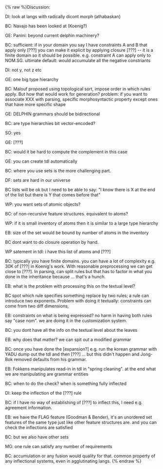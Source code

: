 {% raw %}Discussion:

DI: look at langs with radically dicont morph (athabaskan)

BC: Navajo has been looked at (Koenig?)

GE: Panini: beyond current delphin machinery?

BC: sufficient: if in your domain you say I have constraints A and B
that apply only \[???\] you can make it explicit by applying closure
\[???\] -- it is a finite domain so it should be possible. e.g.
constraint A can apply only to NOM.SG. ultimate default: would
accumulate all the negative constriants

DI: not y, not z etc

GE: one big type hierarchy

BC: Malouf proposed using topological sort, impose order in which rules
apply. But how that would work for generation? problem: if you want to
associate XXX with parsing, specific morphosyntactic property except
ones that have more specific shape

GE: DELPHIN grammars should be bidirectional

BC: are type hierarchies bit vector-encoded?

SO: yes

GE: \[???\]

BC: would it be hard to compute the complement in this case

GE: you can create tdl automatically

BC: where you use sets is the more challenging part.

DF: sets are hard in our universe

BC lists will be ok but I need to be able to say: "I know there is X at
the end of the list but there is Y that comes before that"

WP: you want sets of atomic objects?

BC: of non-recursive feature structures. equivalent to atoms?

WP: if it is small inventory of atoms then it is similar to a large type
hierarchy

EB: size of the set would be bound by number of atoms in the inventory

BC dont want to do closure operation by hand.

WP satement in tdl: i have this list of atoms and \[???\]

BC: typically you have finite domains. you can have a lot of complexity
e.g. 30K of \[???\] in Koenig's work. With reasonable preprocessing we
can get close to \[???\]. In parsing, can split rules but that has to
factor in what you done in the inheritance because ... that's a hunch.

EB: what is the problem with processing this on the textual level?

BC spot which rule specifies something replace by two rules; a rule can
introduce two exponents. Problem with doing it textually: constraints
can come from two diff dimensions,

EB: constraints on what is being expressed? no harm in having both rules
say "case nom". we are doing it in the customization system.

BC: you dont have all the info on the textual level about the leaves

EB: why does that matter? we can spit out a modified grammar

BC: once you have done the \[expansion?\] e.g. run the korean grammar
with YADU dump out the tdl and then \[???\] ... but this didn't happen
and Jong-Bok removed defaults from his grammar.

EB: Fokkens manipulates read-in in tdl in "spring cleaning". at the end
what we are manipulating are grammar entities

BC: when to do the check? when is something fully inflected

DI: keep the inflection of the \[???\] rule

BC: if I have no way of establishing of \[???\] to inflect this, I need
e.g. agreement information.

EB: we have the FLAG feature (Goodman & Bender), it's an unordered set
features of the same type just like other feature structures are. and
you can check the inflections are satisfied

BC: but we also have other sets

MG: one rule can satisfy any number of requirements

BC: accumulation or any fusion would quality for that. common property
of any inflectional systems, even in agglutinating langs.
<update date omitted for speed>{% endraw %}